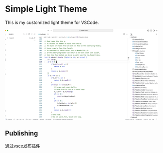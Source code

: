# Simple Light Theme

This is my customized light theme for VSCode.

![preview](docs/preview.jpg)

## Publishing

[通过vsce发布插件](https://code.visualstudio.com/api/working-with-extensions/publishing-extension)

